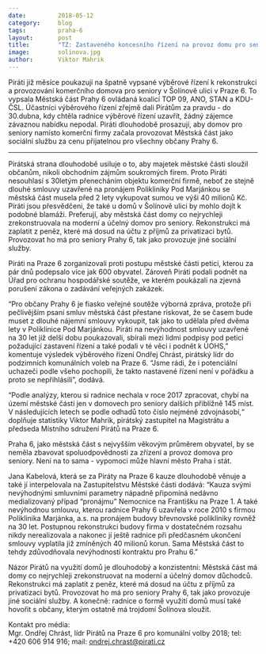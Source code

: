 ```yaml
---
date:         2018-05-12
category:     blog
tags:         praha-6
layout:       post
title:        "TZ: Zastaveného koncesního řízení na provoz domu pro seniory v Šolínově ulici" 
image:        solinova.jpg
author:       Viktor Mahrik
---
```


Piráti již měsíce poukazují na špatně vypsané výběrové řízení k rekonstrukci a provozování komerčního domova pro seniory v Šolínově ulici v Praze 6. To vypsala Městská část Prahy 6 ovládaná koalicí TOP 09, ANO, STAN a KDU-ČSL. Účastníci výběrového řízení zřejmě dali Pirátům za pravdu - do 30.dubna, kdy chtěla radnice výběrové řízení uzavřít, žádný zájemce  závaznou nabídku nepodal. Piráti dlouhodobě prosazují, aby domov pro seniory namísto komerční firmy začala provozovat Městská část jako sociální službu za cenu přijatelnou pro všechny občany Prahy 6.

----

Pirátská strana dlouhodobě usiluje o to, aby majetek městské části sloužil občanům, nikoli obchodním zájmům soukromých firem. Proto Piráti nesouhlasí s 30letým přenecháním objektu komerční firmě, neboť ze stejně dlouhé smlouvy uzavřené na pronájem Polikliniky Pod Marjánkou se městská část musela před 2 lety vykupovat sumou ve výši 40 milionů Kč. Piráti jsou přesvědčeni, že také u domů v Šolínově ulici by mohlo dojít k podobné blamáži. Preferují, aby městská část domy co nejrychleji zrekonstruovala na moderní a účelný domov pro seniory. Rekonstrukci má zaplatit z peněz, které má dosud na účtu z příjmů za privatizaci bytů. Provozovat ho má pro seniory Prahy 6, tak jako provozuje jiné sociální služby.

Piráti na Praze 6 zorganizovali proti postupu městské části petici, kterou za pár dnů podepsalo více jak 600 obyvatel. Zároveň Piráti podali podnět na Úřad pro ochranu hospodářské soutěže, ve kterém poukázali na zjevná porušení zákona o zadávání veřejných zakázek.

“Pro občany Prahy 6 je fiasko veřejné soutěže výborná zpráva, protože při pečlivějším psaní smluv městská část přestane riskovat, že se časem bude muset z dlouhé nájemní smlouvy vykoupit, tak jako to udělala před dvěma lety v Poliklinice Pod Marjánkou. Piráti na nevýhodnost smlouvy uzavřené na 30 let již delší dobu poukazovali, sbírali mezi lidmi podpisy pod petici požadující zastavení řízení a také podali v té věci i podnět k ÚOHS,” komentuje výsledek výběrového řízení Ondřej Chrást, pirátský lídr do podzimních komunálních voleb na Praze 6. “Jsme rádi, že i potenciální uchazeči podle všeho pochopili, že takto nastavené řízení není v pořádku a proto se nepřihlásili”, dodává.

“Podle analýzy, kterou si radnice nechala v roce 2017 zpracovat, chybí na území městské části jen v domovech pro seniory dalších přibližně 145 míst. V následujících letech se podle odhadů toto číslo nejméně zdvojnásobí,“ doplňuje statistiky Viktor Mahrik, pirátský zastupitel na Magistrátu a předseda Místního sdružení Pirátů na Praze 6.

Praha 6, jako městská část s nejvyšším věkovým průměrem obyvatel, by se neměla zbavovat spoluodpovědnosti za zřízení a provoz domova pro seniory. Není na to sama - vypomoci může hlavní město Praha i stát.

Jana Kabelová, která se za Piráty na Praze 6 kauze dlouhodobě věnuje a také jí interpelovala na Zastupitelstvu Městské části dodává: “Kauza svými nevýhodnými smluvními parametry nápadně připomíná nedávno medializovaný případ “pronájmu” Nemocnice na Františku na Praze 1. A také nevýhodnou smlouvu, kterou radnice Prahy 6 uzavřela v roce 2010 s firmou Poliklinika Marjánka, a.s. na pronájem budovy břevnovské polikliniky rovněž na 30 let. Postupnou rekonstrukci budovy firma v dostatečném rozsahu nikdy nerealizovala a nakonec jí ještě radnice při předčasném ukončení smlouvy vyplatila již zmíněných 40 milionů korun. Sama Městská část to tehdy zdůvodňovala nevýhodností kontraktu pro Prahu 6.”

 Názor Pirátů na využití domů je dlouhodobý a konzistentní: Městská část má domy co nejrychleji zrekonstruovat na moderní a účelný domov důchodců. Rekonstrukci má zaplatit z peněz, které má dosud na účtu z příjmů za privatizaci bytů. Provozovat ho má pro seniory Prahy 6, tak jako provozuje jiné sociální služby. A konečně: radnice o formě využití domů musí také hovořit s občany, kterým ostatně má trojdomí Šolínova sloužit.

Kontakt pro média:<br/>
Mgr. Ondřej Chrást, lídr Pirátů na Praze 6 pro komunální volby 2018; tel: +420 606 914 916; mail: ondrej.chrast@pirati.cz<br/> 
